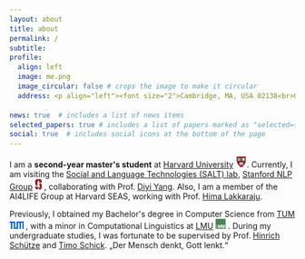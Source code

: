 ```yaml
---
layout: about
title: about
permalink: /
subtitle:
profile:
  align: left
  image: me.png
  image_circular: false # crops the image to make it circular
  address: <p align="left"><font size="2">Cambridge, MA, USA 02138<br>Graduate School of Arts and Sciences, Harvard University</font></p>

news: true  # includes a list of news items
selected_papers: true # includes a list of papers marked as "selected={true}"
social: true  # includes social icons at the bottom of the page
--- 
```

I am a **second-year master's student** at [Harvard University](https://www.harvard.edu/) <img src="assets/img/h.png" alt="h" height="20px">. Currently, I am visiting the [Social and Language Technologies (SALT) lab](https://cs.stanford.edu/~diyiy/group.html), 
	[Stanford NLP Group](https://nlp.stanford.edu/) <img src="assets/img/Stanford.png" alt="s" height="19px"> , collaborating with Prof.
	[Diyi Yang](https://cs.stanford.edu/~diyiy/index.html).
Also, I am a member of the 
	AI4LIFE Group at 
	Harvard SEAS, working with Prof. 
	[Hima Lakkaraju](https://himalakkaraju.github.io/).

Previously, I obtained my Bachelor's degree in Computer Science from 
	[TUM](https://www.tum.de/en/) <img src="assets/img/TUM.png" alt="tum" height="13px"> , with a minor in Computational Linguistics at 
	[LMU](https://www.lmu.de/en/) <img src="assets/img/LMU.jpeg" alt="lmu" height="18px"> . During my undergraduate studies, I was fortunate to be supervised by Prof. 
	[Hinrich Schütze](https://scholar.google.com/citations?user=qIL9dWUAAAAJ&hl=en) and [Timo Schick](https://scholar.google.de/citations?user=k8CKy5UAAAAJ&hl=en).
	<!-- at the Center for Information and Language Processing, LMU. -->
 	„Der Mensch denkt, Gott lenkt.“

<!-- My research interests lie in **Human-Centered NLP**{: style="color: #990000; opacity: 0.80;" }, with a particular focus on: i) `Learning from Human Language`; ii) `Learning from Human Interaction` and for iii) `Ensuring Reliable Human Impact`.  -->


